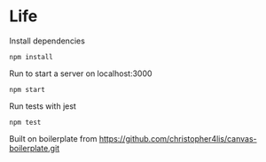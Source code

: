# Life

Install dependencies
```
npm install
```
Run to start a server on localhost:3000
```
npm start
```
Run tests with jest
```
npm test
```

Built on boilerplate from https://github.com/christopher4lis/canvas-boilerplate.git